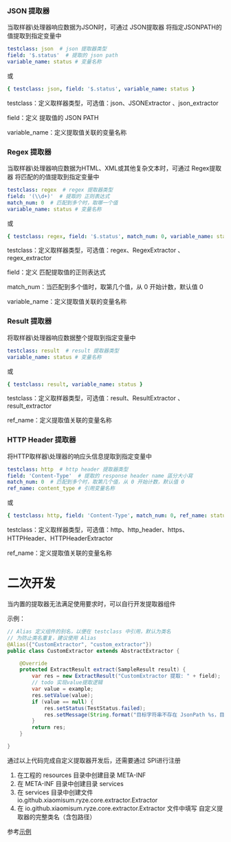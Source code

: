 ### JSON 提取器

当取样器\处理器响应数据为JSON时，可通过 JSON提取器 将指定JSONPATH的值提取到指定变量中

```yaml
testclass: json  # json 提取器类型
field: '$.status'  # 提取的 json path
variable_name: status # 变量名称
```

或

```yaml
{ testclass: json, field: '$.status', variable_name: status }
```

testclass：定义取样器类型，可选值：json、JSONExtractor 、json_extractor

field：定义 提取值的 JSON PATH

variable_name：定义提取值关联的变量名称

### Regex 提取器

当取样器\处理器响应数据为HTML、XML或其他复杂文本时，可通过 Regex提取器 将匹配的的值提取到指定变量中

```yaml
testclass: regex  # regex 提取器类型
field: '(\\d+)'  # 提取的 正则表达式
match_num: 0  # 匹配到多个时，取哪一个值
variable_name: status # 变量名称
```

或

```yaml
{ testclass: regex, field: '$.status', match_num: 0, variable_name: status }
```

testclass：定义取样器类型，可选值：regex、RegexExtractor 、regex_extractor

field：定义 匹配提取值的正则表达式

match_num：当匹配到多个值时，取第几个值，从 0 开始计数，默认值 0

variable_name：定义提取值关联的变量名称

### Result 提取器

将取样器\处理器响应数据整个提取到指定变量中

```yaml
testclass: result  # result 提取器类型
variable_name: status # 变量名称
```

或

```yaml
{ testclass: result, variable_name: status }
```

testclass：定义取样器类型，可选值：result、ResultExtractor 、result_extractor

ref_name：定义提取值关联的变量名称

### HTTP Header 提取器

将HTTP取样器\处理器的响应头信息提取到指定变量中

```yaml
testclass: http  # http header 提取器类型
field: 'Content-Type'  # 提取的 response header name 區分大小寫
match_num: 0  # 匹配到多个时，取第几个值，从 0 开始计数，默认值 0
ref_name: content_type # 引用变量名称
```

或

```yaml
{ testclass: http, field: 'Content-Type', match_num: 0, ref_name: status }
```

testclass：定义取样器类型，可选值：http、http_header、https、HTTPHeader、HTTPHeaderExtractor

ref_name：定义提取值关联的变量名称

# 二次开发

当内置的提取器无法满足使用要求时，可以自行开发提取器组件

示例：

```java
// Alias 定义组件的别名，以便在 testclass 中引用，默认为类名
// 为防止类名重复，建议使用 Alias
@Alias({"CustomExtractor", "custom_extractor"})
public class CustomExtractor extends AbstractExtractor {

    @Override
    protected ExtractResult extract(SampleResult result) {
        var res = new ExtractResult("CustomExtractor 提取: " + field);
        // todo 实现value提取逻辑
        var value = example;
        res.setValue(value);
        if (value == null) {
            res.setStatus(TestStatus.failed);
            res.setMessage(String.format("目标字符串不存在 JsonPath %s，目标字符串：\n%s", field, target));
        }
        return res;
    }

}
```

通过以上代码完成自定义提取器开发后，还需要通过 SPI进行注册

1. 在工程的 resources 目录中创建目录 META-INF
2. 在 META-INF 目录中创建目录 services
3. 在 services 目录中创建文件 io.github.xiaomisum.ryze.core.extractor.Extractor
4. 在 io.github.xiaomisum.ryze.core.extractor.Extractor 文件中填写 自定义提取器的完整类名（含包路径）

参考[示例](../../ryze/src/main/resources/META-INF/services/io.github.xiaomisum.ryze.core.extractor.Extractor)
